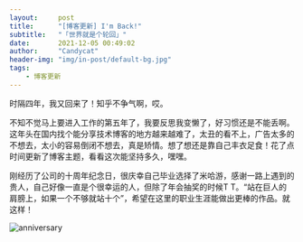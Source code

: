 ```yaml
---
layout:     post
title:      "[博客更新] I'm Back!"
subtitle:   "「世界就是个轮回」"
date:       2021-12-05 00:49:02
author:     "Candycat"
header-img: "img/in-post/default-bg.jpg"
tags:
    - 博客更新
---
```


时隔四年，我又回来了！知乎不争气啊，哎。

不知不觉马上要进入工作的第五年了，我要反思我变懒了，好习惯还是不能丢啊。这年头在国内找个能分享技术博客的地方越来越难了，太丑的看不上，广告太多的不想去，太小的容易倒闭不想去，真是矫情。想了想还是靠自己丰衣足食！花了点时间更新了博客主题，看看这次能坚持多久，嘿嘿。

刚经历了公司的十周年纪念日，很庆幸自己毕业选择了米哈游，感谢一路上遇到的贵人，自己好像一直是个很幸运的人，但除了年会抽奖的时候T T。“站在巨人的肩膀上，如果一个不够就站十个”，希望在这里的职业生涯能做出更棒的作品。就这样！

![anniversary](http://candycat1992.github.io/img/in-post/2021-12-05-im-back/anniversary.jpg)
